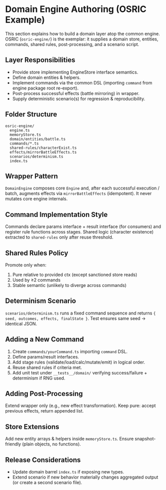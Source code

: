 # Domain Engine Authoring (OSRIC Example)

This section explains how to build a domain layer atop the common engine. OSRIC (`osric-engine/`) is the exemplar: it supplies a domain store, entities, commands, shared rules, post-processing, and a scenario script.

## Layer Responsibilities
- Provide store implementing EngineStore interface semantics.
- Define domain entities & helpers.
- Implement commands via the common DSL (importing `command` from engine package root re-export).
- Post-process successful effects (battle mirroring) in wrapper.
- Supply deterministic scenario(s) for regression & reproducibility.

## Folder Structure
```
osric-engine/
  engine.ts
  memoryStore.ts
  domain/entities/battle.ts
  commands/*.ts
  shared-rules/characterExist.ts
  effects/mirrorBattleEffects.ts
  scenarios/determinism.ts
  index.ts
```

## Wrapper Pattern
`DomainEngine` composes core `Engine` and, after each successful execution / batch, augments effects via `mirrorBattleEffects` (idempotent). It never mutates core engine internals.

## Command Implementation Style
Commands declare params interface + result interface (for consumers) and register rule functions across stages. Shared logic (character existence) extracted to `shared-rules` only after reuse threshold.

## Shared Rules Policy
Promote only when:
1. Pure relative to provided ctx (except sanctioned store reads)
2. Used by ≥2 commands
3. Stable semantic (unlikely to diverge across commands)

## Determinism Scenario
`scenarios/determinism.ts` runs a fixed command sequence and returns `{ seed, outcomes, effects, finalState }`. Test ensures same seed -> identical JSON.

## Adding a New Command
1. Create `commands/yourCommand.ts` importing `command` DSL.
2. Define params/result interfaces.
3. Add stage rules (validate/load/calc/mutate/emit) in logical order.
4. Reuse shared rules if criteria met.
5. Add unit test under `__tests__/domain/` verifying success/failure + determinism if RNG used.

## Adding Post-Processing
Extend wrapper only (e.g., new effect transformation). Keep pure: accept previous effects, return appended list.

## Store Extensions
Add new entity arrays & helpers inside `memoryStore.ts`. Ensure snapshot-friendly (plain objects, no functions).

## Release Considerations
- Update domain barrel `index.ts` if exposing new types.
- Extend scenario if new behavior materially changes aggregated output (or create a second scenario file).
